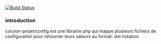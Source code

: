 [![Build Status](https://travis-ci.org/cocoon-projet/di.svg?branch=master)](https://travis-ci.org/cocoon-projet/di)

### introduction

cocoon-projet/config est une librairie php qui mappe plusieurs fichiers de configuration pour retourner leurs valeurs au format: dot notation